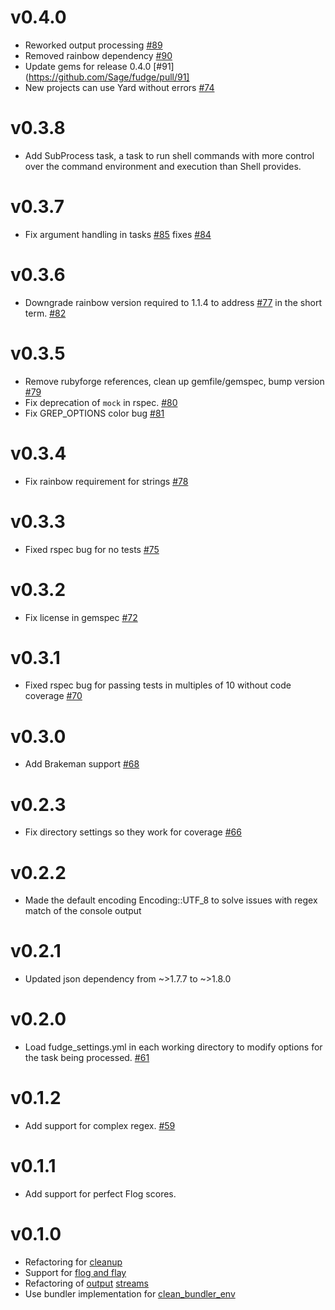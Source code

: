 # v0.4.0
* Reworked output processing [#89](https://github.com/Sage/fudge/pull/89)
* Removed rainbow dependency [#90](https://github.com/Sage/fudge/pull/90)
* Update gems for release 0.4.0 [#91](https://github.com/Sage/fudge/pull/91]
* New projects can use Yard without errors [#74](https://github.com/Sage/fudge/issues/74)

# v0.3.8
* Add SubProcess task, a task to run shell commands with more control over the command environment and execution than Shell provides.

# v0.3.7
* Fix argument handling in tasks [#85](https://github.com/Sage/fudge/pull/85) fixes [#84](https://github.com/Sage/fudge/issues/84)

# v0.3.6
* Downgrade rainbow version required to 1.1.4 to address [#77](https://github.com/Sage/fudge/pull/77) in the short term. [#82](https://github.com/Sage/fudge/pull/82)

# v0.3.5
* Remove rubyforge references, clean up gemfile/gemspec, bump version [#79](https://github.com/Sage/fudge/pull/79)
* Fix deprecation of `mock` in rspec. [#80](https://github.com/Sage/fudge/pull/80)
* Fix GREP_OPTIONS color bug [#81](https://github.com/Sage/fudge/pull/81)

# v0.3.4
* Fix rainbow requirement for strings [#78](https://github.com/Sage/fudge/pull/78)

# v0.3.3
* Fixed rspec bug for no tests [#75](https://github.com/Sage/fudge/issues/75)

# v0.3.2
* Fix license in gemspec [#72](https://github.com/Sage/fudge/issues/72)

# v0.3.1
* Fixed rspec bug for passing tests in multiples of 10 without code coverage [#70](https://github.com/Sage/fudge/issues/70)

# v0.3.0
* Add Brakeman support [#68](https://github.com/Sage/fudge/pull/68)

# v0.2.3
* Fix directory settings so they work for coverage [#66](https://github.com/Sage/fudge/pull/66)

# v0.2.2
* Made the default encoding Encoding::UTF_8 to solve issues with regex match of the console output

# v0.2.1
* Updated json dependency from ~>1.7.7 to ~>1.8.0

# v0.2.0
* Load fudge_settings.yml in each working directory to modify options for the task being processed. [#61](https://github.com/Sage/fudge/issues/61)

# v0.1.2
* Add support for complex regex. [#59](https://github.com/Sage/fudge/issues/59)

# v0.1.1
* Add support for perfect Flog scores.

# v0.1.0
* Refactoring for [cleanup](https://github.com/Sage/fudge/pull/53)
* Support for [flog and flay](https://github.com/Sage/fudge/pull/51)
* Refactoring of [output](https://github.com/Sage/fudge/pull/55) [streams](https://github.com/Sage/fudge/pull/50)
* Use bundler implementation for [clean_bundler_env](https://github.com/Sage/fudge/pull/44)
